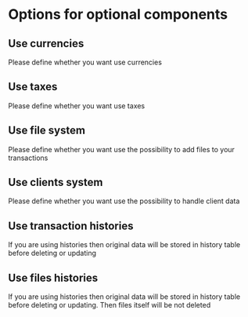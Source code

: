 # Options for optional components

## Use currencies

Please define whether you want use currencies

## Use taxes

Please define whether you want use taxes

## Use file system

Please define whether you want use the possibility to add files to your transactions

## Use clients system

Please define whether you want use the possibility to handle client data

## Use transaction histories

If you are using histories then original data will be stored in history table before deleting or updating

## Use files histories

If you are using histories then original data will be stored in history table before deleting or updating. Then files itself will be not deleted

